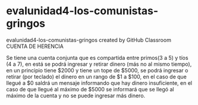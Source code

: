 # evalunidad4-los-comunistas-gringos
evalunidad4-los-comunistas-gringos created by GitHub Classroom
CUENTA DE HERENCIA

Se tiene una cuenta conjunta que es compartida entre primos(3 a 5) y tíos (4 a 7), en está se podrá ingresar y retirar dinero (más no al mismo tiempo),
en un principio tiene $2000 y tiene un tope de $5000, se podrá ingresar o retirar (por teclado) el dinero en un rango de $1 a $100, en el caso de que
llegué a $0 saldrá un mensaje informando que hay dinero insuficiente, en el caso de que llegué al máximo de $5000 se informará que se llegó al máximo
de la cuenta y no se puede ingresar más dinero.
